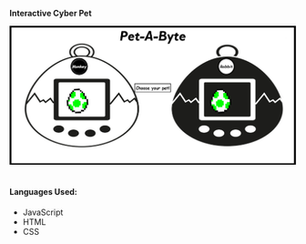 **Interactive Cyber Pet** <br>


![screenshot](landingPage.png)
<br>
<br>
<h4>Languages Used: </h4>
<ul>
<li>JavaScript</li>
<li>HTML</li>
<li>CSS</li>
</ul>
